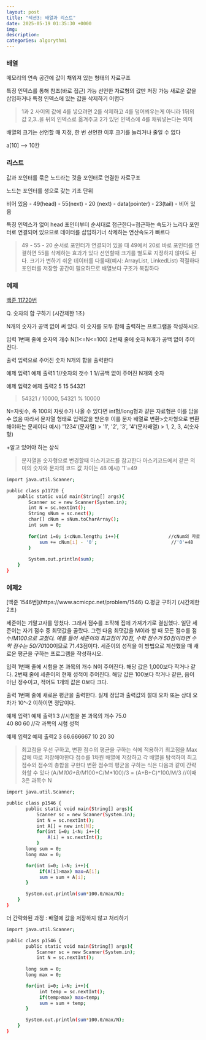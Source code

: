 ```yaml
---
layout: post
title: "섹션3: 배열과 리스트"
date: 2025-05-19 01:35:30 +0000
img:
description:
categories: algorythm1
---
```





<h3>배열</h3>   

메모리의 연속 공간에 값이 채워져 있는 형태의 자료구조 

특징
인덱스를 통해 참조(바로 접근) 가능 
선언한 자료형의 값만 저장 가능
새로운 값을 삽입하거나 특정 인덱스에 있는 값을 삭제하기 어렵다 

>1과 2 사이의 값에 4를 넣으려면 
2를 삭제하고 4를 덮어씌우는게 아니라 1뒤의 값 2,3..을 뒤의 인덱스로 옮겨주고 2가 있던 인덱스에 4를 채워넣는다는 의미 

배열의 크기는 선언할 때 지정, 한 번 선언한 이후 크기를 늘리거나 줄일 수 없다 

a[10]  --> 10칸 


<h3>리스트</h3>   

값과 포인터를 묶은 노드라는 것을 포인터로 연결한 자료구조 

노드는 포인터를 생으로 갖는 기초 단위 

비어 있음 - 49(head) - 55(next) - 20 (next) - data(pointer) - 23(tail) - 비어 있음

특징
인덱스가 없어 head 포인터부터 순서대로 접근한다=접근하는 속도가 느리다 
포인터로 연결되어 있으므로 데이터를 삽입하기너 삭제하는 연산속도가 빠르다 

>49 - 55 - 20 순서로 포인터가 연결되어 있을 때 
49에서 20로 바로 포인터를 연결하면 55를 삭제하는 효과가 있다 
선언할때 크기를 별도로 지정하지 않아도 된다. 크기가 변하기 쉬운 데이터를 다룰때(예시: ArrayList, LinkedList) 적절하다 
포인터를 저장할 공간이 필요하므로 배열보다 구조가 복잡하다 

<h3>예제</h3>  

[백준 11720번](https://www.acmicpc.net/problem/11720)

Q. 숫자의 합 구하기 (시간제한 1초)

N개의 숫자가 공백 없이 써 있다. 이 숫자를 모두 합해 출력하는 프로그램을 작성하시오.

입력
1번째 줄에 숫자의 개수 N(1<=N<=100) 2번째 줄에 숫자 N개가 공백 없이 주어진다.

출력
입력으로 주어진 숫자 N개의 합을 출력한다 

예제 입력1                                예제 출력1
1//숫자의 갯수                            1
1//공백 없이 주어진 N개의 숫자      

예제 입력2                                예제 출력2
5                                         15
54321

>54321 / 10000, 54321 % 10000

N=자릿수, 즉 100의 자릿수가 나올 수 있다면 int형/long형과 같은 자료형은 이를 담을 수 없음
따라서 문자열 형태로 입력값을 받은후 이를 문자 배열로 변환>숫자형으로 변환 해야하는 문제이다 
예시) '1234'(문자열) > '1', '2', '3', '4'(문자배열) > 1, 2, 3, 4(숫자형)

+알고 있어야 하는 상식
>문자열을 숫자형으로 변경할때 아스키코드를 참고한다
>아스키코드에서 같은 의미의 숫자와 문자의 코드 값 차이는 48
 예시) '1'=49

```bash
import java.util.Scanner;

public class p11720 {
    public static void main(String[] args){
        Scanner sc = new Scanner(System.in);
        int N = sc.nextInt();
        String sNum = sc.next();
        char[] cNum = sNum.toCharArray();
        int sum = 0;
        
        for(int i=0; i<cNum.length; i++){                  //cNum의 자료형 배열
            sum += cNum[i] - '0';                           //'0'=48
        }
        
        System.out.println(sum);
    }
}
```

<h3>예제2</h3>
[백준 1546번](https://www.acmicpc.net/problem/1546)
Q.평균 구하기 (시간제한 2초)

세준이는 기말고사를 망쳤다. 그래서 점수를 조작해 집에 가져가기로 결심했다. 일단 세준이는 자기 점수 중 최댓값을 골랐다. 그런 다음 최댓값을 M이라 할 때 모든 점수를 점수/M*100으로 고쳤다. 예를 들어 
세준이의 최고점이 70점, 수학 점수가 50점이라면 수학 점수는 50/70*100이므로 71.43점이다. 세준이의 성적을 이 방법으로 계산했을 때 새로운 평균을 구하는 프로그램을 작성하시오.

입력
1번째 줄에 시험을 본 과목의 개수 N이 주어진다. 해당 값은 1,000보다 작거나 같다. 2번째 줄에 세준이의 현재 성적이 주어진다. 해당 값은 100보다 작거나 같은, 음이 아닌 정수이고, 적어도 1개의 값은 0보다 크다. 

출력
1번째 줄에 새로운 평균을 출력한다. 실제 정답과 출력값의 절대 오차 또는 상대 오차가 10^-2 이하이면 정답이다.

예제 입력1                                           예제 출력1
3             //시험을 본 과목의 개수                 75.0   
40 80 60      //각 과목의 시험 성적

예제 입력2                                           예제 출력2
3                                                   66.666667
10 20 30 

>최고점을 우선 구하고, 변환 점수의 평균을 구하는 식에 적용하기
>최고점을 Max값에 따로 저장해야한다
 점수를 1차원 배열에 저장하고 각 배열을 탐색하여 최고 점수와 점수의 총합을 구한다
>변환 점수의 평균을 구하는 식은 다음과 같이 간략화할 수 있다
 (A/M*100+B/M*100+C/M*100)/3 = (A+B+C)*100/M/3          //이때 3은 과목수 N


```bash
import java.util.Scanner;

public class p1546 {
       public static void main(String[] args){
           Scanner sc = new Scanner(System.in);
           int N = sc.nextInt();
           int A[] = new int[N];
           for(int i=0; i<N; i++){
               A[i] = sc.nextInt();
           }
       long sum = 0;
       long max = 0;

       for(int i=0; i<N; i++){
            if(A[i]>max) max=A[i];
            sum = sum + A[i];
       }

       System.out.println(sum*100.0/max/N);
    }
}
```

더 간략화된 과정 : 배열에 값을 저장하지 않고 처리하기


```bash
import java.util.Scanner;

public class p1546 {
       public static void main(String[] args){
           Scanner sc = new Scanner(System.in);
           int N = sc.nextInt();
           
       long sum = 0;
       long max = 0;

       for(int i=0; i<N; i++){
            int temp = sc.nextInt();
            if(temp>max) max=temp;
            sum = sum + temp;
       }

       System.out.println(sum*100.0/max/N);
    }
}
```


